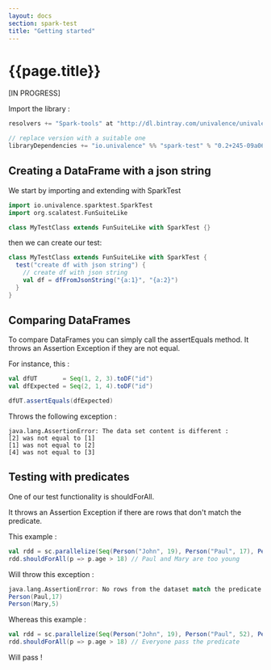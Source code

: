 ```yaml
---
layout: docs
section: spark-test
title: "Getting started"
---
```


# {{page.title}}

[IN PROGRESS]

Import the library :
```scala
resolvers += "Spark-tools" at "http://dl.bintray.com/univalence/univalence-jvm"

// replace version with a suitable one
libraryDependencies += "io.univalence" %% "spark-test" % "0.2+245-09a064d9" % Test
```

## Creating a DataFrame with a json string

We start by importing and extending with SparkTest
```scala
import io.univalence.sparktest.SparkTest
import org.scalatest.FunSuiteLike

class MyTestClass extends FunSuiteLike with SparkTest {}
```

then we can create our test:
```scala
class MyTestClass extends FunSuiteLike with SparkTest {
  test("create df with json string") {
    // create df with json string
    val df = dfFromJsonString("{a:1}", "{a:2}")
  }
}
```

## Comparing DataFrames
To compare DataFrames you can simply call the assertEquals method. It throws an Assertion Exception if they are not equal.

For instance, this :
```scala
val dfUT       = Seq(1, 2, 3).toDF("id")
val dfExpected = Seq(2, 1, 4).toDF("id")

dfUT.assertEquals(dfExpected)
```
Throws the following exception :
```
java.lang.AssertionError: The data set content is different :
[2] was not equal to [1]
[1] was not equal to [2]
[4] was not equal to [3]
```

## Testing with predicates

One of our test functionality is shouldForAll.

It throws an Assertion Exception if there are rows that don't match the predicate.

This example :
```scala
val rdd = sc.parallelize(Seq(Person("John", 19), Person("Paul", 17), Person("Emilie", 25), Person("Mary", 5)))
rdd.shouldForAll(p => p.age > 18) // Paul and Mary are too young
```

Will throw this exception :
```scala
java.lang.AssertionError: No rows from the dataset match the predicate. Rows not matching the predicate :
Person(Paul,17) 
Person(Mary,5)
```

Whereas this example :
```scala
val rdd = sc.parallelize(Seq(Person("John", 19), Person("Paul", 52), Person("Emilie", 25), Person("Mary", 83)))
rdd.shouldForAll(p => p.age > 18) // Everyone pass the predicate
```
Will pass !